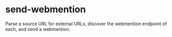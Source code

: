 # send-webmention
Parse a source URL for external URLs, discover the webmention endpoint of each, and send a webmention.
